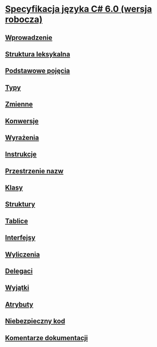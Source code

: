 # [Specyfikacja języka C# 6.0 (wersja robocza)](index.md)
## [Wprowadzenie](../../../../_csharplang/spec/introduction.md)
## [Struktura leksykalna](../../../../_csharplang/spec/lexical-structure.md)
## [Podstawowe pojęcia](../../../../_csharplang/spec/basic-concepts.md)
## [Typy](../../../../_csharplang/spec/types.md)
## [Zmienne](../../../../_csharplang/spec/variables.md)
## [Konwersje](../../../../_csharplang/spec/conversions.md)
## [Wyrażenia](../../../../_csharplang/spec/expressions.md)
## [Instrukcje](../../../../_csharplang/spec/statements.md)
## [Przestrzenie nazw](../../../../_csharplang/spec/namespaces.md)
## [Klasy](../../../../_csharplang/spec/classes.md)
## [Struktury](../../../../_csharplang/spec/structs.md)
## [Tablice](../../../../_csharplang/spec/arrays.md)
## [Interfejsy](../../../../_csharplang/spec/interfaces.md)
## [Wyliczenia](../../../../_csharplang/spec/enums.md)
## [Delegaci](../../../../_csharplang/spec/delegates.md)
## [Wyjątki](../../../../_csharplang/spec/exceptions.md)
## [Atrybuty](../../../../_csharplang/spec/attributes.md)
## [Niebezpieczny kod](../../../../_csharplang/spec/unsafe-code.md)
## [Komentarze dokumentacji](../../../../_csharplang/spec/documentation-comments.md)
